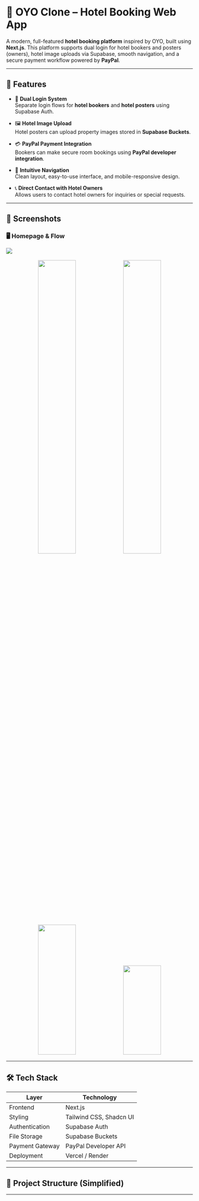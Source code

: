 # 🏨 OYO Clone – Hotel Booking Web App

A modern, full-featured **hotel booking platform** inspired by OYO, built using **Next.js**. This platform supports dual login for hotel bookers and posters (owners), hotel image uploads via Supabase, smooth navigation, and a secure payment workflow powered by **PayPal**.

---

## 🚀 Features

- 🔐 **Dual Login System**  
  Separate login flows for **hotel bookers** and **hotel posters** using Supabase Auth.

- 🖼️ **Hotel Image Upload**  
  Hotel posters can upload property images stored in **Supabase Buckets**.

- 💳 **PayPal Payment Integration**  
  Bookers can make secure room bookings using **PayPal developer integration**.

- 🧭 **Intuitive Navigation**  
  Clean layout, easy-to-use interface, and mobile-responsive design.

- 📞 **Direct Contact with Hotel Owners**  
  Allows users to contact hotel owners for inquiries or special requests.

---

## 🧪 Screenshots

### 🖥️ Homepage & Flow
<img src="https://github.com/user-attachments/assets/2b50399c-edd2-433e-969d-cb3f73125c08" />
<br/>
<br/>
<div align="center">
  <img src="https://github.com/user-attachments/assets/3e9b27cc-0b1c-46f3-8a43-dcbb19e05dc5" width="45%" />
   <img src="https://github.com/user-attachments/assets/ee3f6b1f-193a-4c41-acf2-275e9e9662ff" width="45%" />
</div>
<br/>
<br/>
<div align="center">
  <img src="https://github.com/user-attachments/assets/dc2e86e5-cde2-4c8f-8032-01706c42bfab" width="45%" height=350px />
   <img src="https://github.com/user-attachments/assets/fd97eb00-7fa4-4a8c-980a-daf1d283dc3a" width="45%" height=240px />
 

</div>



---


## 🛠️ Tech Stack

| Layer             | Technology              |
|------------------|--------------------------|
| Frontend          | Next.js                 |
| Styling           | Tailwind CSS, Shadcn UI |
| Authentication    | Supabase Auth           |
| File Storage      | Supabase Buckets        |
| Payment Gateway   | PayPal Developer API    |
| Deployment        | Vercel / Render         |

---

## 📂 Project Structure (Simplified)






---
